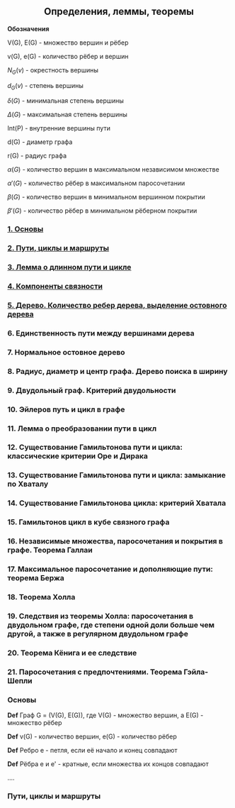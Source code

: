 <center><h2>Определения, леммы, теоремы</h2></center>

**Обозначения**

V(G), E(G) - множество вершин и рёбер

v(G), e(G) - количество рёбер и вершин

$N_G(v)$ - окрестность вершины

$d_G(v)$ - степень вершины

$\delta(G)$ - минимальная степень вершины

$\Delta(G)$ - максимальная степень вершины

Int(P) - внутренние вершины пути

d(G) - диаметр графа

r(G) - радиус графа

$\alpha(G)$ - количество вершин в максимальном независимом множестве

$\alpha'(G)$ - количество рёбер в максимальном паросочетании

$\beta(G)$ - количество вершин в минимальном вершинном покрытии

$\beta'(G)$ - количество рёбер в минимальном рёберном покрытии

### [1. Основы](#basics)

### [2. Пути, циклы и маршруты](#pathes)

### [3. Лемма о длинном пути и цикле](#long_path)

### [4. Компоненты связности](#connectivity)

### [5. Дерево. Количество ребер дерева, выделение остовного дерева](#trees) 

### 6. Единственность пути между вершинами дерева

### 7. Нормальное остовное дерево

### 8. Радиус, диаметр и центр графа. Дерево поиска в ширину

### 9. Двудольный граф. Критерий двудольности

### 10. Эйлеров путь и цикл в графе

### 11. Лемма о преобразовании пути в цикл

### 12. Существование Гамильтонова пути и цикла: классические критерии Оре и Дирака

### 13. Существование Гамильтонова пути и цикла: замыкание по Хваталу

### 14. Существование Гамильтонова цикла: критерий Хватала

### 15. Гамильтонов цикл в кубе связного графа

### 16. Независимые множества, паросочетания и покрытия в графе. Теорема Галлаи

### 17. Максимальное паросочетание и дополняющие пути: теорема Бержа

### 18. Теорема Холла

### 19. Следствия из теоремы Холла: паросочетания в двудольном графе, где степени одной доли больше чем другой, а также в регулярном двудольном графе

### 20. Теорема Кёнига и ее следствие

### 21. Паросочетания с предпочтениями. Теорема Гэйла-Шепли

### <a name="basics">Основы</a>

**Def** Граф G = (V(G), E(G)), где V(G) - множество вершин, а E(G) - множество рёбер

**Def** v(G) - количество вершин, e(G) - количество рёбер

**Def** Ребро e - петля, если её начало и конец совпадают

**Def** Рёбра e и e' - кратные, если множества их концов совпадают

....

### <a name="pathes">Пути, циклы и маршруты</a>

